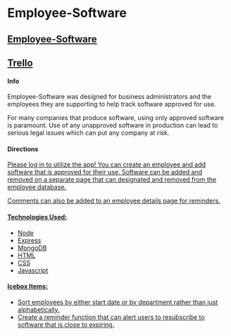 <h1>Employee-Software</h1>
<h2><a href="https://employee-software-sei.herokuapp.com/employees#">Employee-Software</a></h2>
<h2><a href="https://trello.com/b/TGXxV4aZ/sei-project-2-employee-software">Trello</a></h2>
<h4>Info</h4>
<p>Employee-Software was designed for business administrators and the employees they are supporting to help track software approved for use.</p>
<p>For many companies that produce software, using only approved software is paramount. Use of any unapproved software in production can lead to serious legal issues which can put any company at risk.</p>
<h4>Directions</h4>
<a href="https://imgur.com/pPamGix">
<a href="https://imgur.com/1I3BOut">
<a href="https://imgur.com/E9unKTU">
<p>Please log in to utilize the app! You can create an employee and add software that is approved for their use. Software can be added and removed on a separate page that can designated and removed from the employee database.</p>
<p>Comments can also be added to an employee details page for reminders.</p>
<h4>Technologies Used:</h4>
<ul>
    <li>Node</li>
    <li>Express</li>
    <li>MongoDB</li>
    <li>HTML</li>
    <li>CSS</li>
    <li>Javascript</li>
</ul>
<h4>Icebox Items:</h4>
<ul>
    <li>Sort employees by either start date or by department rather than just alphabetically.</li>
    <li>Create a reminder function that can alert users to resubscribe to software that is close to expiring.</li>
</ul>